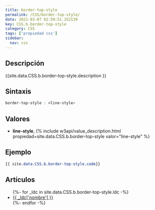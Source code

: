 ```yaml
---
title: border-top-style
permalink: /CSS/border-top-style/
date: 2021-03-07 02:59:51.252139
key: CSS.b.border-top-style
category: CSS
tags: ['propiedad css']
sidebar: 
  nav: css
---
```


## Descripción
{{site.data.CSS.b.border-top-style.description }}

## Sintaxis
~~~css
border-top-style : <line-style>
~~~

## Valores
* **line-style**,  {% include w3api/value_description.html propiedad=site.data.CSS.b.border-top-style valor="line-style" %}

## Ejemplo
~~~css
{{ site.data.CSS.b.border-top-style.code}}
~~~

## Artículos
<ul>
{%- for _ldc in site.data.CSS.b.border-top-style.ldc -%}
   <li>
       <a href="{{_ldc['url'] }}">{{ _ldc['nombre'] }}</a>
   </li>
{%- endfor -%}
</ul>
